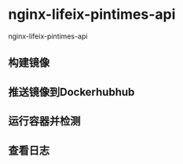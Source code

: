 # nginx-lifeix-pintimes-api
nginx-lifeix-pintimes-api


## 构建镜像

## 推送镜像到Dockerhubhub

## 运行容器并检测

## 查看日志



